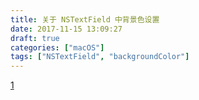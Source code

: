 ```yaml
---
title: 关于 NSTextField 中背景色设置
date: 2017-11-15 13:09:27
draft: true
categories: ["macOS"]
tags: ["NSTextField", "backgroundColor"]
---
```








[1](https://stackoverflow.com/questions/11120654/nstextfield-transparent-background)